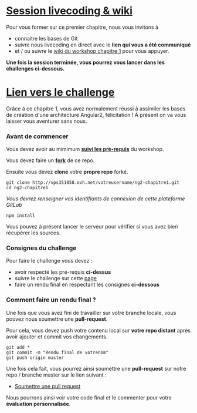 # [Session livecoding & wiki](http://vps351058.ovh.net/livecoding/ng2-chapitre1/wikis/chapitre-1-introduction-avec-workshop-todolist)

Pour vous former sur ce premier chapitre, nous vous invitons à 
- connaitre les bases de Git
- suivre nous livecoding en direct avec le **lien qui vous a été communiqué** 
- et / ou suivre le [wiki du workshop chapitre 1](http://vps351058.ovh.net/livecoding/ng2-chapitre1/wikis/chapitre-1-introduction-avec-workshop-todolist) pour vous appuyer.

**Une fois la session terminée, vous pourrez vous lancer dans les challenges ci-dessous.**

# [Lien vers le challenge](http://vps351058.ovh.net/livecoding/ng2-chapitre1/wikis/chapitre-1-challenge)

Grâce à ce chapitre 1, vous avez normalement réussi à assimiler les bases de création d'une architecture Angular2, félicitation !
À présent on va vous laisser vous aventurer sans nous.

### Avant de commencer

Vous devez avoir au mimimum **[suivi les pré-requis](http://vps351058.ovh.net/livecoding/ng2-chapitre1/wikis/chapitre-1-introduction-avec-workshop-todolist#pr%C3%A9-requis)** du workshop.

Vous devez faire un **[fork](https://help.github.com/articles/fork-a-repo/#platform-linux)** de ce repo.

Ensuite vous devez **clone** votre **propre repo** forké.

```
git clone http://vps351058.ovh.net/votreusername/ng2-chapitre1.git
cd ng2-chapitre1
```

*Vous devrez renseigner vos identifiants de connexion de cette plateforme GitLab*

```
npm install
```

Vous pouvez à présent lancer le serveur pour vérifier si vous avez bien récupérer les sources.

### Consignes du challenge

Pour faire le challenge vous devez :
- avoir respecté les pré-requis **ci-dessus**
- suivre le challenge sur cette [page](http://vps351058.ovh.net/livecoding/ng2-chapitre1/wikis/chapitre-1-challenge)
- faire un rendu final en respectant les consignes **ci-dessous**

### Comment faire un rendu final ?

Une fois que vous avez fini de travailler sur votre branche locale, vous pouvez nous soumettre une **pull-request**.

Pour cela, vous devez push votre contenu local sur **votre repo distant** après avoir ajouter et commit vos changements.
```
git add *
git commit -m "Rendu final de votrenom"
git push origin master
```

Une fois cela fait, vous pourrez ainsi soumettre une **pull-request** sur notre repo / branche master sur le lien suivant :
- [Soumettre une pull request](http://vps351058.ovh.net/livecoding/ng2-chapitre1/merge_requests)

Nous pourrons ainsi voir votre code final et le commenter pour votre **évaluation personnalisée**.